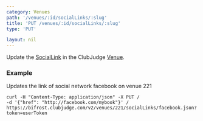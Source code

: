 ```yaml
---
category: Venues
path: '/venues/:id/socialLinks/:slug'
title: 'PUT /venues/:id/socialLinks/:slug'
type: 'PUT'

layout: nil
---
```


Update the [SocialLink](#/social-link-model) in the ClubJudge [Venue](#/venue-model).

### Example

Updates the link of social network facebook on venue 221

```
curl -H "Content-Type: application/json" -X PUT /
-d '{"href": "http://facebook.com/mybook"}' /
https://bifrost.clubjudge.com/v2/venues/221/socialLinks/facebook.json?token=userToken

```
